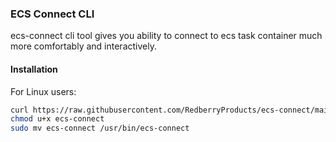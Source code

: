 ### ECS Connect CLI

ecs-connect cli tool gives you ability to connect to ecs task container much more comfortably and interactively.

#### Installation

For Linux users:
```sh
curl https://raw.githubusercontent.com/RedberryProducts/ecs-connect/main/ecs-connect -o ecs-connect
chmod u+x ecs-connect
sudo mv ecs-connect /usr/bin/ecs-connect
```